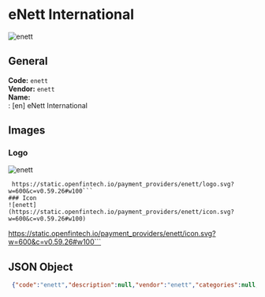 # eNett International 
![enett](https://static.openfintech.io/payment_providers/enett/logo.svg?w=600&c=v0.59.26#w100)  
## General 
**Code:** `enett`  
**Vendor:** `enett`  
**Name:**  
:	[en] eNett International  
## Images 
### Logo 
![enett](https://static.openfintech.io/payment_providers/enett/logo.svg?w=600&c=v0.59.26#w100)  
```
 https://static.openfintech.io/payment_providers/enett/logo.svg?w=600&c=v0.59.26#w100```  
### Icon 
![enett](https://static.openfintech.io/payment_providers/enett/icon.svg?w=600&c=v0.59.26#w100)  
```
 https://static.openfintech.io/payment_providers/enett/icon.svg?w=600&c=v0.59.26#w100```  
## JSON Object 
```json
 {"code":"enett","description":null,"vendor":"enett","categories":null,"countries":null,"payment_method":null,"payout_method":null,"metadata":{"about_payments_code":"enett"},"name":{"en":"eNett International"}}```  
